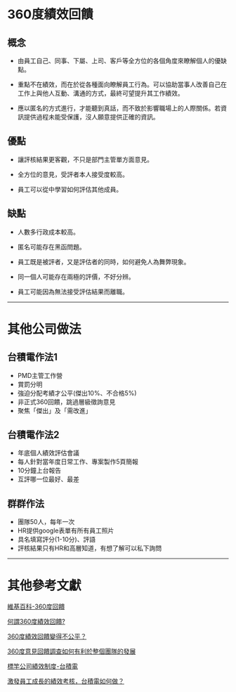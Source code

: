 # 360度績效回饋

## 概念
- 由員工自己、同事、下屬、上司、客戶等全方位的各個角度來瞭解個人的優缺點。
  
- 重點不在績效，而在於從各種面向瞭解員工行為。可以協助當事人改善自己在工作上與他人互動、溝通的方式，最終可望提升其工作績效。
  
- 應以匿名的方式進行，才能聽到真話，而不致於影響職場上的人際關係。若資訊提供過程未能受保護，沒人願意提供正確的資訊。

## 優點
- 讓評核結果更客觀，不只是部門主管單方面意見。
  
- 全方位的意見，受評者本人接受度較高。
  
- 員工可以從中學習如何評估其他成員。

## 缺點
- 人數多行政成本較高。

- 匿名可能存在黑函問題。
  
- 員工既是被評者，又是評估者的同時，如何避免人為舞弊現象。
  
- 同一個人可能存在兩極的評價，不好分辨。
  
- 員工可能因為無法接受評估結果而離職。

***

# 其他公司做法

## 台積電作法1
- PMD主管工作營
- 賞罰分明
- 強迫分配考績才公平(傑出10%、不合格5%)
- 非正式360回饋，跳過層級徵詢意見
- 聚焦「傑出」及「需改進」

## 台積電作法2
- 年底個人績效評估會議
- 每人針對當年度日常工作、專案製作5頁簡報
- 10分鐘上台報告
- 互評哪一位最好、最差

## 群群作法
- 團隊50人，每年一次
- HR提供google表單有所有員工照片
- 具名填寫評分(1-10分)、評語
- 評核結果只有HR和高層知道，有想了解可以私下詢問

***

# 其他參考文獻

[維基百科-360度回饋](https://en.wikipedia.org/wiki/360-degree_feedback)

[何謂360度績效回饋?](https://www.hr.org.tw/hr_2.asp?autono=1696)

[360度績效回饋變得不公平？](https://hrmall.104.com.tw/blog/post/68331?type=6)

[360度意見回饋調查如何有利於整個團隊的發展](https://zh.surveymonkey.com/mp/360-employee-feedback-survey-example/
)

[標竿公司績效制度-台積電](http://www.wsibc.com/knowledge.php?order=desc&guid=42217e5e-8895-11e1-a931-003048d4f9fa)

[激發員工成長的績效考核，台積電如何做？](https://blog.104.com.tw/how-does-tsmc-do-performance-appraisal-to-stimulate-employee-growth/)
